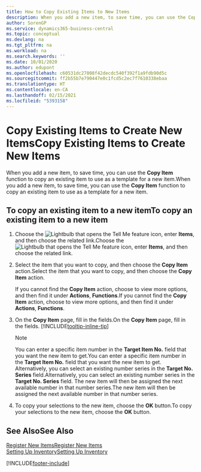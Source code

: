 ```yaml
---
title: How to Copy Existing Items to New Items
description: When you add a new item, to save time, you can use the Copy Item function to copy an existing item to use as a template for a new item.
author: SorenGP
ms.service: dynamics365-business-central
ms.topic: conceptual
ms.devlang: na
ms.tgt_pltfrm: na
ms.workload: na
ms.search.keywords: ''
ms.date: 10/01/2020
ms.author: edupont
ms.openlocfilehash: c60531dc27008f42decdc540f392f1a9fdb90d5c
ms.sourcegitcommit: ff2b55b7e790447e0c1fcd5c2ec7f7610338ebaa
ms.translationtype: HT
ms.contentlocale: en-CA
ms.lasthandoff: 02/15/2021
ms.locfileid: "5393158"
---
```

# <a name="copy-existing-items-to-create-new-items"></a><span data-ttu-id="7f0ac-103">Copy Existing Items to Create New Items</span><span class="sxs-lookup"><span data-stu-id="7f0ac-103">Copy Existing Items to Create New Items</span></span>

<span data-ttu-id="7f0ac-104">When you add a new item, to save time, you can use the **Copy Item** function to copy an existing item to use as a template for a new item.</span><span class="sxs-lookup"><span data-stu-id="7f0ac-104">When you add a new item, to save time, you can use the **Copy Item** function to copy an existing item to use as a template for a new item.</span></span>  

## <a name="to-copy-an-existing-item-to-a-new-item"></a><span data-ttu-id="7f0ac-105">To copy an existing item to a new item</span><span class="sxs-lookup"><span data-stu-id="7f0ac-105">To copy an existing item to a new item</span></span>

1. <span data-ttu-id="7f0ac-106">Choose the ![Lightbulb that opens the Tell Me feature](media/ui-search/search_small.png "Tell me what you want to do") icon, enter **Items**, and then choose the related link.</span><span class="sxs-lookup"><span data-stu-id="7f0ac-106">Choose the ![Lightbulb that opens the Tell Me feature](media/ui-search/search_small.png "Tell me what you want to do") icon, enter **Items**, and then choose the related link.</span></span>  
2. <span data-ttu-id="7f0ac-107">Select the item that you want to copy, and then choose the **Copy Item** action.</span><span class="sxs-lookup"><span data-stu-id="7f0ac-107">Select the item that you want to copy, and then choose the **Copy Item** action.</span></span>  

    <span data-ttu-id="7f0ac-108">If you cannot find the **Copy Item** action, choose to view more options, and then find it under **Actions**, **Functions**.</span><span class="sxs-lookup"><span data-stu-id="7f0ac-108">If you cannot find the **Copy Item** action, choose to view more options, and then find it under **Actions**, **Functions**.</span></span>  

3. <span data-ttu-id="7f0ac-109">On the **Copy Item** page, fill in the fields.</span><span class="sxs-lookup"><span data-stu-id="7f0ac-109">On the **Copy Item** page, fill in the fields.</span></span> [!INCLUDE[tooltip-inline-tip](includes/tooltip-inline-tip_md.md)]

    > [!NOTE]  
    > <span data-ttu-id="7f0ac-110">You can enter a specific item number in the **Target Item No.** field that you want the new item to get.</span><span class="sxs-lookup"><span data-stu-id="7f0ac-110">You can enter a specific item number in the **Target Item No.** field that you want the new item to get.</span></span> <span data-ttu-id="7f0ac-111">Alternatively, you can select an existing number series in the **Target No. Series** field.</span><span class="sxs-lookup"><span data-stu-id="7f0ac-111">Alternatively, you can select an existing number series in the **Target No. Series** field.</span></span> <span data-ttu-id="7f0ac-112">The new item will then be assigned the next available number in that number series.</span><span class="sxs-lookup"><span data-stu-id="7f0ac-112">The new item will then be assigned the next available number in that number series.</span></span>  

4. <span data-ttu-id="7f0ac-113">To copy your selections to the new item, choose the **OK** button.</span><span class="sxs-lookup"><span data-stu-id="7f0ac-113">To copy your selections to the new item, choose the **OK** button.</span></span>  

## <a name="see-also"></a><span data-ttu-id="7f0ac-114">See Also</span><span class="sxs-lookup"><span data-stu-id="7f0ac-114">See Also</span></span>

[<span data-ttu-id="7f0ac-115">Register New Items</span><span class="sxs-lookup"><span data-stu-id="7f0ac-115">Register New Items</span></span>](inventory-how-register-new-items.md)  
[<span data-ttu-id="7f0ac-116">Setting Up Inventory</span><span class="sxs-lookup"><span data-stu-id="7f0ac-116">Setting Up Inventory</span></span>](inventory-setup-inventory.md)  


[!INCLUDE[footer-include](includes/footer-banner.md)]